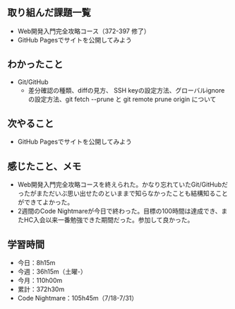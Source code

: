 ## 取り組んだ課題一覧
- Web開発入門完全攻略コース（372-397 修了）
- GitHub Pagesでサイトを公開してみよう
## わかったこと
- Git/GitHub
    - 差分確認の種類、diffの見方、 SSH  keyの設定方法、グローバルignoreの設定方法、git fetch --prune と git remote prune origin について
## 次やること
- GitHub Pagesでサイトを公開してみよう
## 感じたこと、メモ
- Web開発入門完全攻略コースを終えられた。かなり忘れていたGit/GitHubだったがまただいぶ思い出せたのといままで知らなかったことも結構知ることができてよかった。
- 2週間のCode Nightmareが今日で終わった。目標の100時間は達成でき、またHC入会以来一番勉強できた期間だった。参加して良かった。
## 学習時間
- 今日：8h15m
- 今週：36h15m（土曜-）
- 今月：110h00m
- 累計：372h30m
- Code Nightmare：105h45m（7/18-7/31）
